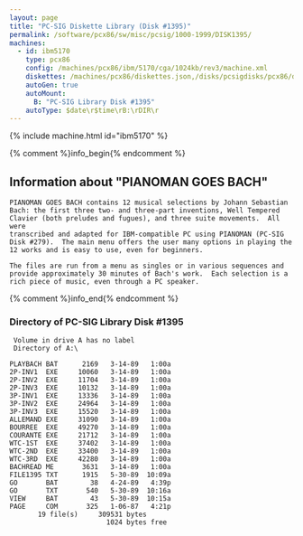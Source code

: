 ```yaml
---
layout: page
title: "PC-SIG Diskette Library (Disk #1395)"
permalink: /software/pcx86/sw/misc/pcsig/1000-1999/DISK1395/
machines:
  - id: ibm5170
    type: pcx86
    config: /machines/pcx86/ibm/5170/cga/1024kb/rev3/machine.xml
    diskettes: /machines/pcx86/diskettes.json,/disks/pcsigdisks/pcx86/diskettes.json
    autoGen: true
    autoMount:
      B: "PC-SIG Library Disk #1395"
    autoType: $date\r$time\rB:\rDIR\r
---
```


{% include machine.html id="ibm5170" %}

{% comment %}info_begin{% endcomment %}

## Information about "PIANOMAN GOES BACH"

    PIANOMAN GOES BACH contains 12 musical selections by Johann Sebastian
    Bach: the first three two- and three-part inventions, Well Tempered
    Clavier (both preludes and fugues), and three suite movements.  All were
    transcribed and adapted for IBM-compatible PC using PIANOMAN (PC-SIG
    Disk #279).  The main menu offers the user many options in playing the
    12 works and is easy to use, even for beginners.
    
    The files are run from a menu as singles or in various sequences and
    provide approximately 30 minutes of Bach's work.  Each selection is a
    rich piece of music, even through a PC speaker.
{% comment %}info_end{% endcomment %}


### Directory of PC-SIG Library Disk #1395

     Volume in drive A has no label
     Directory of A:\

    PLAYBACH BAT      2169   3-14-89   1:00a
    2P-INV1  EXE     10060   3-14-89   1:00a
    2P-INV2  EXE     11704   3-14-89   1:00a
    2P-INV3  EXE     10132   3-14-89   1:00a
    3P-INV1  EXE     13336   3-14-89   1:00a
    3P-INV2  EXE     24964   3-14-89   1:00a
    3P-INV3  EXE     15520   3-14-89   1:00a
    ALLEMAND EXE     31090   3-14-89   1:00a
    BOURREE  EXE     49270   3-14-89   1:00a
    COURANTE EXE     21712   3-14-89   1:00a
    WTC-1ST  EXE     37402   3-14-89   1:00a
    WTC-2ND  EXE     33400   3-14-89   1:00a
    WTC-3RD  EXE     42280   3-14-89   1:00a
    BACHREAD ME       3631   3-14-89   1:00a
    FILE1395 TXT      1915   5-30-89  10:09a
    GO       BAT        38   4-24-89   4:39p
    GO       TXT       540   5-30-89  10:16a
    VIEW     BAT        43   5-30-89  10:15a
    PAGE     COM       325   1-06-87   4:21p
           19 file(s)     309531 bytes
                            1024 bytes free
